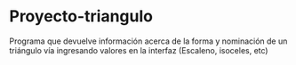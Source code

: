 # Proyecto-triangulo
Programa que devuelve información acerca de la forma y nominación de un triángulo vía ingresando valores en la interfaz (Escaleno, isoceles, etc)
